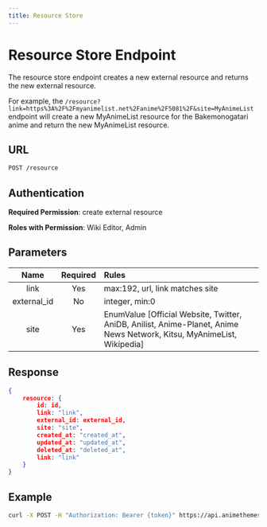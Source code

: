 ```yaml
---
title: Resource Store
---
```


# Resource Store Endpoint

The resource store endpoint creates a new external resource and returns the new external resource.

For example, the `/resource?link=https%3A%2F%2Fmyanimelist.net%2Fanime%2F5081%2F&site=MyAnimeList` endpoint will create a new MyAnimeList resource for the Bakemonogatari anime and return the new MyAnimeList resource.

## URL

```sh
POST /resource
```

## Authentication

**Required Permission**: create external resource

**Roles with Permission**: Wiki Editor, Admin

## Parameters

| Name        | Required | Rules                                                                                                                  |
| :---------: | :------: | :--------------------------------------------------------------------------------------------------------------------- |
| link        | Yes      | max:192, url, link matches site                                                                                        |
| external_id | No       | integer, min:0                                                                                                         |
| site        | Yes      | EnumValue [Official Website, Twitter, AniDB, Anilist, Anime-Planet, Anime News Network, Kitsu, MyAnimeList, Wikipedia] |

## Response

```json
{
    resource: {
        id: id,
        link: "link",
        external_id: external_id,
        site: "site",
        created_at: "created_at",
        updated_at: "updated_at",
        deleted_at: "deleted_at",
        link: "link"
    }
}
```

## Example

```bash
curl -X POST -H "Authorization: Bearer {token}" https://api.animethemes.moe/resource/
```
